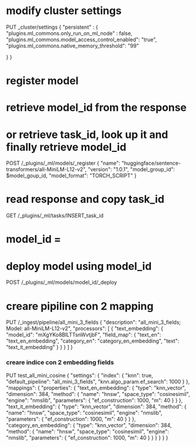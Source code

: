 # 

# modify cluster settings
PUT _cluster/settings
{
  "persistent" : {
    "plugins.ml_commons.only_run_on_ml_node" : false,
    "plugins.ml_commons.model_access_control_enabled": "true",
    "plugins.ml_commons.native_memory_threshold": "99"

  }
}

# register model
#     retrieve model_id from the response
#     or retrieve task_id, look up it and finally retrieve model_id
POST /_plugins/_ml/models/_register
{
  "name": "huggingface/sentence-transformers/all-MiniLM-L12-v2",
  "version": "1.0.1",
  "model_group_id": $model_goup_id,
  "model_format": "TORCH_SCRIPT"
}
# read response and copy task_id
GET /_plugins/_ml/tasks/INSERT_task_id

# model_id = 

# deploy model using model_id
POST /_plugins/_ml/models/model_id/_deploy

# creare pipiline con 2 mapping
PUT /_ingest/pipeline/all_mini_3_fields
{
  "description": "all_mini_3_fields; Model: all-MiniLM-L12-v2",
  "processors": [
    {
      "text_embedding": {
        "model_id": "mXgYKo8BlLTTsnWvtjbF",
        "field_map": {
          "text_en": "text_en_embedding",
          "category_en": "category_en_embedding",
          "text": "text_it_embedding"
        }
      }
    }
  ]
}

### creare indice con 2 embedding fields
PUT test_all_mini_cosine
{
  "settings": {
    "index": {
      "knn": true,
      "default_pipeline": "all_mini_3_fields",
      "knn.algo_param.ef_search": 1000
    }
  },
  "mappings": {
    "properties": {
        "text_en_embedding": { 
          "type": "knn_vector",
          "dimension": 384,
          "method": {
            "name": "hnsw",
            "space_type": "cosinesimil",
            "engine": "nmslib",
            "parameters": {
                "ef_construction": 1000,
                "m": 40
            }
          }
        },
        "text_it_embedding": { 
          "type": "knn_vector",
          "dimension": 384,
          "method": {
            "name": "hnsw",
            "space_type": "cosinesimil",
            "engine": "nmslib",
            "parameters": {
                "ef_construction": 1000,
                "m": 40
            }
          }
        },
        "category_en_embedding": { 
          "type": "knn_vector",
          "dimension": 384,
          "method": {
            "name": "hnsw",
            "space_type": "cosinesimil",
            "engine": "nmslib",
            "parameters": {
                "ef_construction": 1000,
                "m": 40
            }
          }
        }
    }
  }
}


